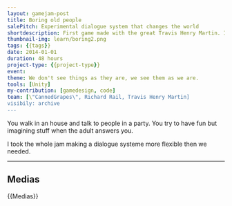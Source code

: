 ```yaml
---
layout: gamejam-post
title: Boring old people
salePitch: Experimental dialogue system that changes the world
shortdescription: First game made with the great Travis Henry Martin. I made a extensible dialogue system the whole jam. At this point, I start learning that scoping.
thumbnail-img: learn/boring2.png
tags: {{tags}}
date: 2014-01-01
duration: 48 hours
project-type: {{project-type}}
event: 
theme: We don't see things as they are, we see them as we are.
tools: [Unity]
my-contribution: [gamedesign, code]
team: [\"CannedGrapes\", Richard Rail, Travis Henry Martin]
visibily: archive
---
```


You walk in an house and talk to people in a party. You try to have fun but imagining stuff when the adult answers you.

I took the whole jam making a dialogue systeme more flexible then we needed.

***
## Medias

{{Medias}}